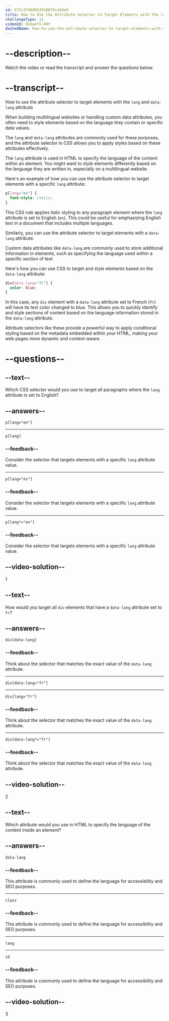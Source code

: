 ```yaml
---
id: 672c37498952920879c43de9
title: How to Use the Attribute Selector to Target Elements with the lang and data-lang Attributes?
challengeType: 11
videoId: RxGaefX-ROY
dashedName: how-to-use-the-attribute-selector-to-target-elements-with-the-lang-and-data-lang-attributes
---
```


# --description--

Watch the video or read the transcript and answer the questions below.

# --transcript--

How to use the attribute selector to target elements with the `lang` and `data-lang` attribute

When building multilingual websites or handling custom data attributes, you often need to style elements based on the language they contain or specific data values. 

The `lang` and `data-lang` attributes are commonly used for these purposes, and the attribute selector in CSS allows you to apply styles based on these attributes effectively.

The `lang` attribute is used in HTML to specify the language of the content within an element. You might want to style elements differently based on the language they are written in, especially on a multilingual website. 

Here's an example of how you can use the attribute selector to target elements with a specific `lang` attribute:

```css
p[lang="en"] {
  font-style: italic;
}
```

This CSS rule applies italic styling to any paragraph element where the `lang` attribute is set to English (`en`). This could be useful for emphasizing English text in a document that includes multiple languages.

Similarly, you can use the attribute selector to target elements with a `data-lang` attribute. 

Custom data attributes like `data-lang` are commonly used to store additional information in elements, such as specifying the language used within a specific section of text. 

Here's how you can use CSS to target and style elements based on the `data-lang` attribute:

```css
div[data-lang="fr"] {
  color: blue;
}
```

In this case, any `div` element with a `data-lang` attribute set to French (`fr`) will have its text color changed to blue. This allows you to quickly identify and style sections of content based on the language information stored in the `data-lang` attribute.

Attribute selectors like these provide a powerful way to apply conditional styling based on the metadata embedded within your HTML, making your web pages more dynamic and context-aware.

# --questions--

## --text--

Which CSS selector would you use to target all paragraphs where the `lang` attribute is set to English?

## --answers--

`p[lang="en"]`

---

`p[lang]`

### --feedback--

Consider the selector that targets elements with a specific `lang` attribute value.

---

`p[lang="es"]`

### --feedback--

Consider the selector that targets elements with a specific `lang` attribute value.

---

`p[lang*="en"]`

### --feedback--

Consider the selector that targets elements with a specific `lang` attribute value.

## --video-solution--

1

## --text--

How would you target all `div` elements that have a `data-lang` attribute set to `fr`?

## --answers--

`div[data-lang]`

### --feedback--

Think about the selector that matches the exact value of the `data-lang` attribute.

---

`div[data-lang="fr"]`

---

`div[lang="fr"]`

### --feedback--

Think about the selector that matches the exact value of the `data-lang` attribute.

---

`div[data-lang*="fr"]`

### --feedback--

Think about the selector that matches the exact value of the `data-lang` attribute.

## --video-solution--

2

## --text--

Which attribute would you use in HTML to specify the language of the content inside an element?

## --answers--

`data-lang`

### --feedback--

This attribute is commonly used to define the language for accessibility and SEO purposes.

---

`class`

### --feedback--

This attribute is commonly used to define the language for accessibility and SEO purposes.

---

`lang`

---

`id`

### --feedback--

This attribute is commonly used to define the language for accessibility and SEO purposes.

## --video-solution--

3
